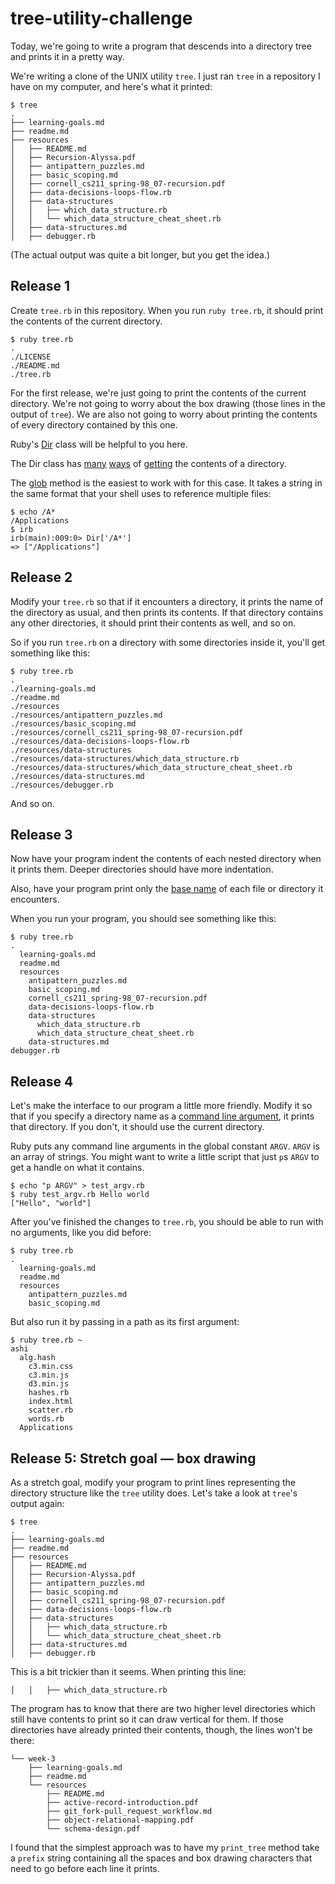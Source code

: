 # tree-utility-challenge

Today, we're going to write a program that descends into a directory tree
and prints it in a pretty way.

We're writing a clone of the UNIX utility `tree`. I just ran `tree` in a
repository I have on my computer, and here's what it printed:

    $ tree
    .
    ├── learning-goals.md
    ├── readme.md
    ├── resources
    │   ├── README.md
    │   ├── Recursion-Alyssa.pdf
    │   ├── antipattern_puzzles.md
    │   ├── basic_scoping.md
    │   ├── cornell_cs211_spring-98_07-recursion.pdf
    │   ├── data-decisions-loops-flow.rb
    │   ├── data-structures
    │   │   ├── which_data_structure.rb
    │   │   └── which_data_structure_cheat_sheet.rb
    │   ├── data-structures.md
    │   ├── debugger.rb


(The actual output was quite a bit longer, but you get the idea.)

## Release 1

Create `tree.rb` in this repository. When you run `ruby tree.rb`, it should
print the contents of the current directory.

    $ ruby tree.rb
    .
    ./LICENSE
    ./README.md
    ./tree.rb

For the first release, we're just going to print the contents of the current
directory. We're not going to worry about the box drawing (those lines in the
output of `tree`). We are also not going to worry about printing the contents
of every directory contained by this one.

Ruby's [Dir](http://ruby-doc.org//core-2.2.0/Dir.html) class will be helpful
to you here.

The Dir class has
[many](http://ruby-doc.org//core-2.2.0/Dir.html#entries-method)
[ways](http://ruby-doc.org//core-2.2.0/Dir.html#method-i-each)
of [getting](http://ruby-doc.org//core-2.2.0/Dir.html#method-c-glob)
the contents of a directory.

The [glob](http://ruby-doc.org//core-2.2.0/Dir.html#method-c-glob) method
is the easiest to work with for this case. It takes a string in the same
format that your shell uses to reference multiple files:

    $ echo /A*
    /Applications
    $ irb
    irb(main):009:0> Dir['/A*']
    => ["/Applications"]

## Release 2

Modify your `tree.rb` so that if it encounters a directory, it prints the
name of the directory as usual, and then prints its contents. If that directory
contains any other directories, it should print their contents as well, and so on.

So if you run `tree.rb` on a directory with some directories inside it, you'll
get something like this:

    $ ruby tree.rb
    .
    ./learning-goals.md
    ./readme.md
    ./resources
    ./resources/antipattern_puzzles.md
    ./resources/basic_scoping.md
    ./resources/cornell_cs211_spring-98_07-recursion.pdf
    ./resources/data-decisions-loops-flow.rb
    ./resources/data-structures
    ./resources/data-structures/which_data_structure.rb
    ./resources/data-structures/which_data_structure_cheat_sheet.rb
    ./resources/data-structures.md
    ./resources/debugger.rb

And so on.

## Release 3

Now have your program indent the contents of each nested directory when it prints
them. Deeper directories should have more indentation.

Also, have your program print only the [base name](http://ruby-doc.org/core-1.9.3/File.html#method-c-basename) of each file or directory it encounters.

When you run your program, you should see something like this:

    $ ruby tree.rb
    .
      learning-goals.md
      readme.md
      resources
        antipattern_puzzles.md
        basic_scoping.md
        cornell_cs211_spring-98_07-recursion.pdf
        data-decisions-loops-flow.rb
        data-structures
          which_data_structure.rb
          which_data_structure_cheat_sheet.rb
        data-structures.md
    debugger.rb

## Release 4

Let's make the interface to our program a little more friendly. Modify it so
that if you specify a directory name as a [command line argument](http://ruby-doc.org//core-1.9.3/ARGF.html#method-i-argv), it prints that directory. If you don't, it should use the current directory.

Ruby puts any command line arguments in the global constant `ARGV`. `ARGV` is an
array of strings. You might want to write a little script that just `p`s `ARGV` to
get a handle on what it contains.

    $ echo "p ARGV" > test_argv.rb
    $ ruby test_argv.rb Hello world
    ["Hello", "world"]

After you've finished the changes to `tree.rb`, you should be able to run with
no arguments, like you did before:

    $ ruby tree.rb
    .
      learning-goals.md
      readme.md
      resources
        antipattern_puzzles.md
        basic_scoping.md

But also run it by passing in a path as its first argument:

    $ ruby tree.rb ~
    ashi
      alg.hash
        c3.min.css
        c3.min.js
        d3.min.js
        hashes.rb
        index.html
        scatter.rb
        words.rb
      Applications

## Release 5: Stretch goal — box drawing

As a stretch goal, modify your program to print lines representing the
directory structure like the `tree` utility does. Let's take a look
at `tree`'s output again:

    $ tree
    .
    ├── learning-goals.md
    ├── readme.md
    ├── resources
    │   ├── README.md
    │   ├── Recursion-Alyssa.pdf
    │   ├── antipattern_puzzles.md
    │   ├── basic_scoping.md
    │   ├── cornell_cs211_spring-98_07-recursion.pdf
    │   ├── data-decisions-loops-flow.rb
    │   ├── data-structures
    │   │   ├── which_data_structure.rb
    │   │   └── which_data_structure_cheat_sheet.rb
    │   ├── data-structures.md
    │   ├── debugger.rb

This is a bit trickier than it seems. When printing this line:

    │   │   ├── which_data_structure.rb

The program has to know that there are two higher level directories which
still have contents to print so it can draw vertical for them. If those
directories have already printed their contents, though, the lines won't be
there:

    └── week-3
        ├── learning-goals.md
        ├── readme.md
        └── resources
            ├── README.md
            ├── active-record-introduction.pdf
            ├── git_fork-pull_request_workflow.md
            ├── object-relational-mapping.pdf
            └── schema-design.pdf

I found that the simplest approach was to have my `print_tree` method take a
`prefix` string containing all the spaces and box drawing characters that
need to go before each line it prints.
